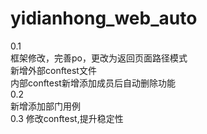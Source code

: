 # yidianhong_web_auto  
0.1  
框架修改，完善po，更改为返回页面路径模式  
新增外部conftest文件  
内部conftest新增添加成员后自动删除功能  
0.2  
新增添加部门用例  
0.3
修改conftest,提升稳定性  

